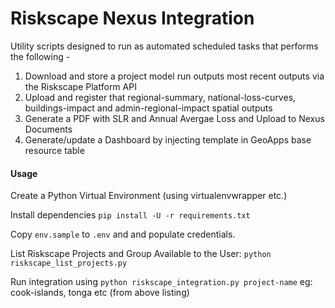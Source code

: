 # Riskscape Nexus Integration

Utility scripts designed to run as automated scheduled tasks that performs the following - 

1. Download and store a project model run outputs most recent outputs via the Riskscape Platform API
2. Upload and register that regional-summary, national-loss-curves, buildings-impact and admin-regional-impact spatial outputs
3. Generate a PDF with SLR and Annual Avergae Loss and Upload to Nexus Documents
4. Generate/update a Dashboard by injecting template in GeoApps base resource table 

#### Usage

Create a Python Virtual Environment (using virtualenvwrapper etc.)

Install dependencies
`pip install -U -r requirements.txt`

Copy `env.sample` to `.env` and and populate credentials.

List Riskscape Projects and Group Available to the User:
`python riskscape_list_projects.py`

Run integration using `python riskscape_integration.py project-name` eg: cook-islands, tonga etc (from above listing)







